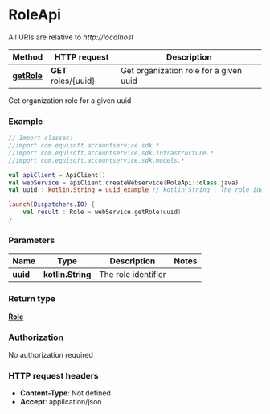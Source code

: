 # RoleApi

All URIs are relative to *http://localhost*

Method | HTTP request | Description
------------- | ------------- | -------------
[**getRole**](RoleApi.md#getRole) | **GET** roles/{uuid} | Get organization role for a given uuid



Get organization role for a given uuid

### Example
```kotlin
// Import classes:
//import com.equisoft.accountservice.sdk.*
//import com.equisoft.accountservice.sdk.infrastructure.*
//import com.equisoft.accountservice.sdk.models.*

val apiClient = ApiClient()
val webService = apiClient.createWebservice(RoleApi::class.java)
val uuid : kotlin.String = uuid_example // kotlin.String | The role identifier

launch(Dispatchers.IO) {
    val result : Role = webService.getRole(uuid)
}
```

### Parameters

Name | Type | Description  | Notes
------------- | ------------- | ------------- | -------------
 **uuid** | **kotlin.String**| The role identifier |

### Return type

[**Role**](Role.md)

### Authorization

No authorization required

### HTTP request headers

 - **Content-Type**: Not defined
 - **Accept**: application/json

